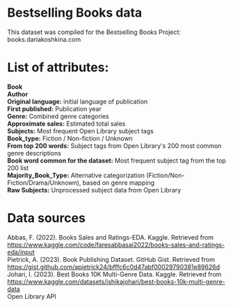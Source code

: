 # Bestselling Books data

This dataset was compiled for the Bestselling Books Project: books.dariakoshkina.com

# List of attributes:<br/>
**Book**<br/>
**Author**<br/>
**Original language:** initial language of publication <br/>
**First published:** Publication year<br/>
**Genre:** Combined genre categories<br/>
**Approximate sales:**  Estimated total sales<br/>
**Subjects:** Most frequent Open Library subject tags<br/>
**Book_type:** Fiction / Non-fiction / Unknown<br/>
**From top 200 words:** Subject tags from Open Library's 200 most common genre descriptions<br/>
**Book word common for the dataset:** Most frequent subject tag from the top 200 list<br/>
**Majority_Book_Type:** Alternative categorization (Fiction/Non-Fiction/Drama/Unknown), based on genre mapping<br/>
**Raw Subjects:** Unprocessed subject data from Open Library<br/>

# Data sources
Abbas, F. (2022). Books Sales and Ratings-EDA. Kaggle. Retrieved from https://www.kaggle.com/code/faresabbasai2022/books-sales-and-ratings-eda/input <br/>
Pietrick, A. (2023). Book Publishing Dataset. GitHub Gist. Retrieved from https://gist.github.com/apietrick24/bfffc6c0d47abf00029790381e89626d <br/>
Johari, I. (2023). Best Books 10K Multi-Genre Data. Kaggle. Retrieved from https://www.kaggle.com/datasets/ishikajohari/best-books-10k-multi-genre-data <br/>
Open Library API <br/>

